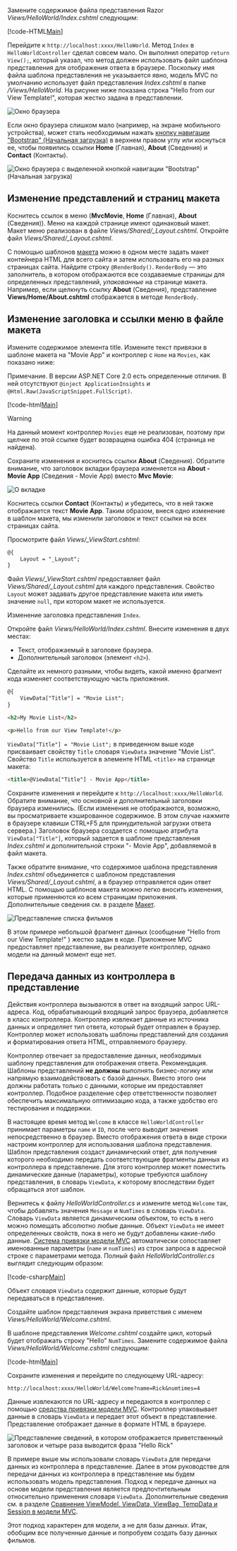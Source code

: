 Замените содержимое файла представления Razor *Views/HelloWorld/Index.cshtml* следующим:

[!code-HTML[Main](../../tutorials/first-mvc-app/start-mvc/sample/MvcMovie/Views/HelloWorld/Index.cshtml)]

Перейдите к `http://localhost:xxxx/HelloWorld`. Метод `Index` в `HelloWorldController` сделал совсем мало. Он выполнил оператор `return View();`, который указал, что метод должен использовать файл шаблона представления для отображения ответа в браузере. Поскольку имя файла шаблона представления не указывается явно, модель MVC по умолчанию использует файл представления *Index.cshtml* в папке */Views/HelloWorld*. На рисунке ниже показана строка "Hello from our View Template!", которая жестко задана в представлении.

![Окно браузера](../../tutorials/first-mvc-app/adding-view/_static/hell_template.png)

Если окно браузера слишком мало (например, на экране мобильного устройства), может стать необходимым нажать [кнопку навигации "Bootstrap" (Начальная загрузка)](http://getbootstrap.com/components/#navbar) в верхнем правом углу или коснуться ее, чтобы появились ссылки **Home** (Главная), **About** (Сведения) и **Contact** (Контакты).

![Окно браузера с выделенной кнопкой навигации "Bootstrap" (Начальная загрузка)](../../tutorials/first-mvc-app/adding-view/_static/1.png)

## <a name="changing-views-and-layout-pages"></a>Изменение представлений и страниц макета

Коснитесь ссылок в меню (**MvcMovie**, **Home** (Главная), **About** (Сведения)). Меню на каждой странице имеют одинаковый макет. Макет меню реализован в файле *Views/Shared/_Layout.cshtml*. Откройте файл *Views/Shared/_Layout.cshtml*.

С помощью шаблонов [макета](xref:mvc/views/layout) можно в одном месте задать макет контейнера HTML для всего сайта и затем использовать его на разных страницах сайта. Найдите строку `@RenderBody()`. `RenderBody` — это заполнитель, в котором отображаются все создаваемые страницы для определенных представлений, *упакованные* на странице макета. Например, если щелкнуть ссылку **About** (Сведения), представление **Views/Home/About.cshtml** отображается в методе `RenderBody`.

## <a name="change-the-title-and-menu-link-in-the-layout-file"></a>Изменение заголовка и ссылки меню в файле макета

Измените содержимое элемента title. Измените текст привязки в шаблоне макета на "Movie App" и контроллер с `Home` на `Movies`, как показано ниже:

Примечание. В версии ASP.NET Core 2.0 есть определенные отличия. В ней отсутствуют `@inject ApplicationInsights` и `@Html.Raw(JavaScriptSnippet.FullScript)`.

[!code-html[Main](../../tutorials/first-mvc-app/start-mvc/sample/MvcMovie/Views/Shared/_Layout.cshtml?highlight=7,31)]

>[!WARNING]
> На данный момент контроллер `Movies` еще не реализован, поэтому при щелчке по этой ссылке будет возвращена ошибка 404 (страница не найдена).

Сохраните изменения и коснитесь ссылки **About** (Сведения). Обратите внимание, что заголовок вкладки браузера изменяется на **About - Movie App** (Сведения - Movie App) вместо **Mvc Movie**: 

![О вкладке](../../tutorials/first-mvc-app/adding-view/_static/hell3.png)

Коснитесь ссылки **Contact** (Контакты) и убедитесь, что в ней также отображается текст **Movie App**. Таким образом, внеся одно изменение в шаблон макета, мы изменили заголовок и текст ссылки на всех страницах сайта.

Просмотрите файл *Views/_ViewStart.cshtml*:


```HTML
@{
    Layout = "_Layout";
}
```

Файл *Views/_ViewStart.cshtml* предоставляет файл *Views/Shared/_Layout.cshtml* для каждого представления. Свойство `Layout` может задавать другое представление макета или иметь значение `null`, при котором макет не используется.

Изменение заголовка представления `Index`.

Откройте файл *Views/HelloWorld/Index.cshtml*. Внесите изменения в двух местах:

   * Текст, отображаемый в заголовке браузера.
   * Дополнительный заголовок (элемент `<h2>`).

Сделайте их немного разными, чтобы видеть, какой именно фрагмент кода изменяет соответствующую часть приложения.


```HTML
@{
    ViewData["Title"] = "Movie List";
}

<h2>My Movie List</h2>

<p>Hello from our View Template!</p>
```

`ViewData["Title"] = "Movie List";` в приведенном выше коде присваивает свойству `Title` словаря `ViewData` значение "Movie List". Свойство `Title` используется в элементе HTML `<title>` на странице макета:


```HTML
<title>@ViewData["Title"] - Movie App</title>
   ```

Сохраните изменения и перейдите к `http://localhost:xxxx/HelloWorld`. Обратите внимание, что основной и дополнительный заголовки браузера изменились. (Если изменения не отображаются, возможно, вы просматриваете кэшированное содержимое. В этом случае нажмите в браузере клавиши CTRL+F5 для принудительной загрузки ответа сервера.) Заголовок браузера создается с помощью атрибута `ViewData["Title"]`, который задается в шаблоне представления *Index.cshtml* и дополнительной строки "- Movie App", добавляемой в файл макета.

Также обратите внимание, что содержимое шаблона представления *Index.cshtml* объединяется с шаблоном представления *Views/Shared/_Layout.cshtml*, а в браузер отправляется один ответ HTML. С помощью шаблонов макета можно легко вносить изменения, которые применяются ко всем страницам приложения. Дополнительные сведения см. в разделе [Макет](../../mvc/views/layout.md).

![Представление списка фильмов](../../tutorials/first-mvc-app/adding-view/_static/hell3.png)

В этом примере небольшой фрагмент данных (сообщение "Hello from our View Template!" ) жестко задан в коде. Приложение MVC предоставляет представление, вы реализуете контроллер, однако модели на данный момент еще нет.

## <a name="passing-data-from-the-controller-to-the-view"></a>Передача данных из контроллера в представление

Действия контроллера вызываются в ответ на входящий запрос URL-адреса. Код, обрабатывающий входящий запрос браузера, добавляется в класс контроллера. Контроллер извлекает данные из источника данных и определяет тип ответа, который будет отправлен в браузер. Контроллер может использовать шаблоны представлений для создания и форматирования ответа HTML, отправляемого браузеру.

Контроллер отвечает за предоставление данных, необходимых шаблону представления для отображения ответа. Рекомендация. Шаблоны представлений **не должны** выполнять бизнес-логику или напрямую взаимодействовать с базой данных. Вместо этого они должны работать только с данными, которые им предоставляет контроллер. Подобное разделение сфер ответственности позволяет обеспечить максимальную оптимизацию кода, а также удобство его тестирования и поддержки.

В настоящее время метод `Welcome` в классе `HelloWorldController` принимает параметры `name` и `ID`, после чего выводит значения непосредственно в браузер. Вместо отображения ответа в виде строки настроим контроллер для использования шаблона представления. Шаблон представления создаст динамический ответ, для получения которого необходимо передать соответствующие фрагменты данных из контроллера в представление. Для этого контроллер может поместить динамические данные (параметры), которые требуются шаблону представления, в словарь `ViewData`, к которому впоследствии будет обращаться этот шаблон.

Вернитесь к файлу *HelloWorldController.cs* и измените метод `Welcome` так, чтобы добавлять значения `Message` и `NumTimes` в словарь `ViewData`. Словарь `ViewData` является динамическим объектом, то есть в него можно помещать абсолютно любые данные. Объект `ViewData` не имеет определенных свойств, пока в него не будут добавлены какие-либо данные. [Система привязки модели MVC](xref:mvc/models/model-binding) автоматически сопоставляет именованные параметры (`name` и `numTimes`) из строк запроса в адресной строке с параметрами метода. Полный файл *HelloWorldController.cs* выглядит следующим образом:

[!code-csharp[Main](../../tutorials/first-mvc-app/start-mvc/sample/MvcMovie/Controllers/HelloWorldController.cs?name=snippet_5)]

Объект словаря `ViewData` содержит данные, которые будут передаваться в представление. 

Создайте шаблон представления экрана приветствия с именем *Views/HelloWorld/Welcome.cshtml*.

В шаблоне представления *Welcome.cshtml* создайте цикл, который будет отображать строку "Hello" `NumTimes`. Замените содержимое файла *Views/HelloWorld/Welcome.cshtml* следующим:

[!code-html[Main](../../tutorials/first-mvc-app/start-mvc/sample/MvcMovie/Views/HelloWorld/Welcome.cshtml)]

Сохраните изменения и перейдите по следующему URL-адресу:

`http://localhost:xxxx/HelloWorld/Welcome?name=Rick&numtimes=4`

Данные извлекаются по URL-адресу и передаются в контроллер с помощью [средства привязки модели MVC](xref:mvc/models/model-binding). Контроллер упаковывает данные в словарь `ViewData` и передает этот объект в представление. Представление отображает данные в формате HTML в браузере.

![Представление сведений, в котором отображается приветственный заголовок и четыре раза выводится фраза "Hello Rick"](../../tutorials/first-mvc-app/adding-view/_static/rick.png)

В примере выше мы использовали словарь `ViewData` для передачи данных из контроллера в представление. Далее в этом руководстве для передачи данных из контроллера в представление мы будем использовать модель представления. Подход к передаче данных на основе модели представления является предпочтительным относительно применения словаря `ViewData`. Дополнительные сведения см. в разделе [Сравнение ViewModel, ViewData, ViewBag, TempData и Session в модели MVC](http://www.mytecbits.com/microsoft/dot-net/viewmodel-viewdata-viewbag-tempdata-mvc).

Этот подход характерен для модели, а не для базы данных. Итак, обобщим все полученные данные и попробуем создать базу данных фильмов.